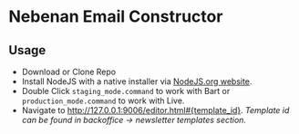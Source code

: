 # Nebenan Email Constructor

## Usage

* Download or Clone Repo 
* Install NodeJS with a native installer via [NodeJS.org website](https://nodejs.org/en/).
* Double Click `staging_mode.command` to work with Bart or `production_mode.command` to work with Live.
* Navigate to http://127.0.0.1:9006/editor.html#{template_id}. _Template id can be found in backoffice -> newsletter templates section._
